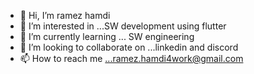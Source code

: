 - 👋 Hi, I’m ramez hamdi
- 👀 I’m interested in ...SW development using flutter
- 🌱 I’m currently learning ... SW engineering 
- 💞️ I’m looking to collaborate on ...linkedin and discord
- 📫 How to reach me ...ramez.hamdi4work@gmail.com

<!---
ramez1212/ramez1212 is a ✨ special ✨ repository because its `README.md` (this file) appears on your GitHub profile.
You can click the Preview link to take a look at your changes.
--->
